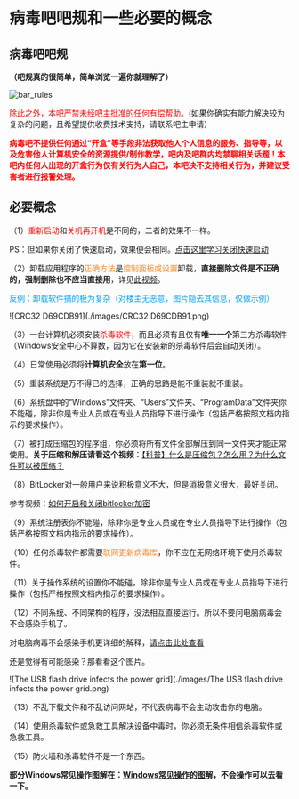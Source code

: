# 病毒吧吧规和一些必要的概念

## 病毒吧吧规

**（吧规真的很简单，简单浏览一遍你就理解了）**

![bar_rules](./images/bar_rules.png)


<span style="color: #ff0000;">除此之外，本吧严禁未经吧主批准的任何有偿帮助。</span>(如果你确实有能力解决较为复杂的问题，且希望提供收费技术支持，请联系吧主申请）

<p><span style="color: #ff0000;"><strong>病毒吧不提供任何通过</strong><strong>&ldquo;</strong><strong>开盒</strong><strong>&rdquo;</strong><strong>等手段非法获取他人个人信息的服务、指导等，以及危害他人计算机安全的资源提供</strong><strong>/</strong><strong>制作教学，吧内及吧群内均禁聊相关话题！本吧内任何人出现的开盒行为仅有关行为人自己，本吧决不支持相关行为，并建议受害者进行报警处理。</strong></span></p>

## 必要概念

（1）<span style="color: #ff0000;">重新启动</span>和<span style="color: #ff0000;">关机再开机</span>是不同的，二者的效果不一样。

PS：但如果你关闭了快速启动，效果便会相同。[点击这里学习关闭快速启动](https://faq.ravenote.top/useful_tips/system/3_disable_quick_start.html)

（2）卸载应用程序的<span style="color: #F88825;">正确方法</span>是<span style="color: #F88825;">控制面板或设置</span>卸载，**直接删除文件是不正确的，强制删除也不应当直接用**，详见[此视频](https://www.bilibili.com/video/BV1KN41167JU)。

<span style="color: #00A3F5;">反例：卸载软件搞的极为复杂（对楼主无恶意，图片隐去其信息，仅做示例）</span>

![CRC32 D69CDB91](./images/CRC32 D69CDB91.png)

（3）一台计算机必须安装<span style="color: #ff0000;">杀毒软件</span>，而且必须有且仅有**唯一一个**第三方杀毒软件（Windows安全中心不算数，因为它在安装新的杀毒软件后会自动关闭）。

（4）日常使用必须将**计算机安全**放在**第一位**。

（5）重装系统是万不得已的选择，正确的思路是能不重装就不重装。

（6）系统盘中的“Windows”文件夹、“Users”文件夹、“ProgramData”文件夹你不能碰，除非你是专业人员或在专业人员指导下进行操作（包括严格按照文档内指示的要求操作）。

（7）被打成压缩包的程序组，你必须将所有文件全部解压到同一文件夹才能正常使用。**关于压缩和解压请看这个视频**：[【科普】什么是压缩包？怎么用？为什么文件可以被压缩？](https://www.bilibili.com/video/BV1aM4y1H7Su/)

（8）BitLocker对一般用户来说积极意义不大，但是消极意义很大，最好关闭。

参考视频：[如何开启和关闭bitlocker加密](https://www.bilibili.com/video/BV1hm421j7M2/)

（9）系统注册表你不能碰，除非你是专业人员或在专业人员指导下进行操作（包括严格按照文档内指示的要求操作）。

（10）任何杀毒软件都需要<span style="color: #F88825;">联网更新病毒库</span>，你不应在无网络环境下使用杀毒软件。

（11）关于操作系统的设置你不能碰，除非你是专业人员或在专业人员指导下进行操作（包括严格按照文档内指示的要求操作）。

（12）不同系统、不同架构的程序，没法相互直接运行。所以不要问电脑病毒会不会感染手机了。

对电脑病毒不会感染手机更详细的解释，[请点击此处查看](https://faq.ravenote.top/prevention/basic/1_about_prevention.html#%E4%B8%BA%E4%BB%80%E4%B9%88%E7%94%B5%E8%84%91%E7%97%85%E6%AF%92%E4%B8%8D%E4%BC%9A%E4%BC%A0%E6%92%AD%E7%BB%99%E6%89%8B%E6%9C%BA-%E5%8F%8D%E4%B9%8B%E4%BA%A6%E7%84%B6)

还是觉得有可能感染？那看看这个图片。

![The USB flash drive infects the power grid](./images/The USB flash drive infects the power grid.png)

（13）不乱下载文件和不乱访问网站，不代表病毒不会主动攻击你的电脑。

（14）使用杀毒软件或急救工具解决设备中毒时，你必须无条件相信杀毒软件或急救工具。

（15）防火墙和杀毒软件不是一个东西。



**部分Windows常见操作图解在：[Windows常见操作的图解](https://docs.qq.com/doc/DQXd5UEZacGVsbWFQ)，不会操作可以去看一下。**
